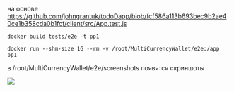 на основе https://github.com/johngrantuk/todoDapp/blob/fcf586a113b693bec9b2ae40ce1b358cda0b1fcf/client/src/App.test.js
```
docker build tests/e2e -t pp1

docker run --shm-size 1G --rm -v /root/MultiCurrencyWallet/e2e:/app pp1
```

в  /root/MultiCurrencyWallet/e2e/screenshots появятся скриншоты 

![](https://screenshots.wpmix.net/ApplicationFrameHost_xoaEin8fasAlps7hRpXEmcXQmPOTAPbY.png)
